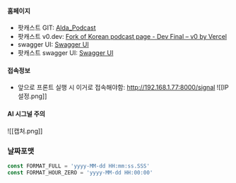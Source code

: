 
#### 홈페이지 
- 팟캐스트 GIT: [Alda_Podcast](http://dev.ijaksnc.co.kr/organizations/Alda_Podcast)
- 팟캐스트 v0.dev: [Fork of Korean podcast page - Dev Final – v0 by Vercel](https://v0.dev/chat/fork-of-korean-podcast-page-dev-final-1p3twpdaDi8)
- swagger UI: [Swagger UI](http://192.168.1.76:8204/webjars/swagger-ui/index.html#/5%20-%20%EC%8B%9C%EA%B7%B8%EB%84%90%20%EC%A0%95%EB%B3%B4/getSignals)
- 팟캐스트 swagger UI: [Swagger UI](https://apidev.82alda.co.kr:4000/api-docs)

#### 접속정보
- 앞으로 프론트 실행 시 이거로 접속해야함: http://192.168.1.77:8000/signal
![[IP설정.png]]

#### AI 시그널 주의

![[캡처.png]]
### 날짜포맷

```ts
const FORMAT_FULL = 'yyyy-MM-dd HH:mm:ss.SSS'
const FORMAT_HOUR_ZERO = 'yyyy-MM-dd HH:00:00'
```